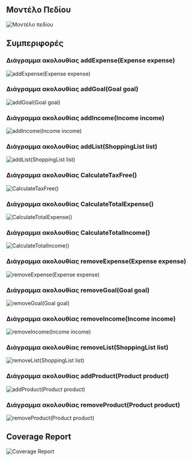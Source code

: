 <h2>Μοντέλο Πεδίου</h2>

![Μοντέλο πεδίου](diagrams/class-diagram-new.png)

<h2>Συμπεριφορές</h2>

<h3>Διάγραμμα ακολουθίας addExpense(Expense expense)</h3>

![addExpense(Expense expense)](diagrams/Account.addExpense-sequence-diagram.png)

<h3>Διάγραμμα ακολουθίας addGoal(Goal goal)</h3>

![addGoal(Goal goal)](diagrams/Account.addGoal-sequence-diagram.png)

<h3>Διάγραμμα ακολουθίας addIncome(Income income)</h3>

![addIncome(Income income)](diagrams/Account.addIncome-sequence-diagram.png)

<h3>Διάγραμμα ακολουθίας addList(ShoppingList list)</h3>

![addList(ShoppingList list)](diagrams/Account.addList-sequence-diagram.png)

<h3>Διάγραμμα ακολουθίας CalculateTaxFree()</h3>

![CalculateTaxFree()](diagrams/Account.CalculateTaxFree-sequence-diagram.png)

<h3>Διάγραμμα ακολουθίας CalculateTotalExpense()</h3>

![CalculateTotalExpense()](diagrams/Account.CalculateTotalExpense-sequense-diagram.png)

<h3>Διάγραμμα ακολουθίας CalculateTotalIncome()</h3>

![CalculateTotalIncome()](diagrams/Account.CalculateTotalIncome-sequence-diagram.png)

<h3>Διάγραμμα ακολουθίας removeExpense(Expense expense)</h3>

![removeExpense(Expense expense)](diagrams/Account.removeExpense-sequence-diagram.png)

<h3>Διάγραμμα ακολουθίας removeGoal(Goal goal)</h3>

![removeGoal(Goal goal)](diagrams/Account.removeGoal-sequence-diagram.png)

<h3>Διάγραμμα ακολουθίας removeIncome(Income income)</h3>

![removeIncome(Income income)](diagrams/Account.removeIncome-sequence-diagram.png)

<h3>Διάγραμμα ακολουθίας removeList(ShoppingList list)</h3>

![removeList(ShoppingList list)](diagrams/Account.removeList-sequence-diagram.png)

<h3>Διάγραμμα ακολουθίας addProduct(Product product)</h3>

![addProduct(Product product)](diagrams/ShoppingList.addProduct-sequence-diagram.png)

<h3>Διάγραμμα ακολουθίας removeProduct(Product product)</h3>

![removeProduct(Product product)](diagrams/ShoppingList.removeProduct-sequence-diagram)

<h2>Coverage Report</h2>

![Coverage Report](diagrams/coverage_report.png)